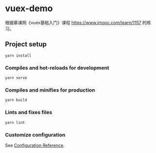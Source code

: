 # vuex-demo

根据慕课网《vuex基础入门》课程 https://www.imooc.com/learn/1157 的练习。

## Project setup
```
yarn install
```

### Compiles and hot-reloads for development
```
yarn serve
```

### Compiles and minifies for production
```
yarn build
```

### Lints and fixes files
```
yarn lint
```

### Customize configuration
See [Configuration Reference](https://cli.vuejs.org/config/).
